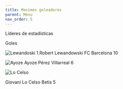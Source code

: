 ```yaml
---
title: Maximos goleadores
parent: Menu
nav_order: 5
---
```


Líderes de estadísticas

Goles

![Lewandoski](https://encrypted-tbn2.gstatic.com/licensed-image?q=tbn:ANd9GcQEgG-fWVHGoCPg_zPnNGLqE-_oG_JAws6hzY35vLNDHFCAzTr9j_8UitxXTp5-SZegavhFj4knXMNnMs8lBEZab_gondOYBfGuyg)
1.Robert Lewandowski FC Barcelona
10

![Ayoze](https://encrypted-tbn3.gstatic.com/licensed-image?q=tbn:ANd9GcTynEzmAUMi8zN2oS0TKiV03xKtzQfqf-VyIY1oVe40MpK7ghXYfu0CVwf2UERDoHQ5pGuomJBzEPubmWZZoMVTJGIhY2admbO8_A)
Ayoze Pérez  Villarreal
6

![Lo Celso](https://encrypted-tbn1.gstatic.com/licensed-image?q=tbn:ANd9GcRxL_OYBqfzljfWzjF3fls_Vr-u5iYkBKplOwwqz--yCPuh_SmCsICbQEB9iKRstz293mSCjFXCs3X3o255H2re7gtDTpFXt6xJOw)

Giovani Lo Celso  Betis
5
